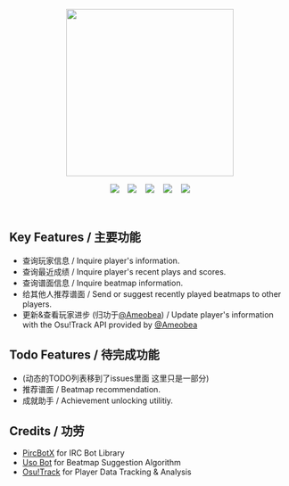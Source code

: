 <p align="center">
    <a href="#!">
        <img src="https://i.imgur.com/HpUdi8t.png" height="300">
    </a>
</p>

<p align="center">
    <a href="https://circleci.com/gh/hykilpikonna/HyOsuIRCBot">
        <img src="https://circleci.com/gh/hykilpikonna/HyOsuIRCBot.svg?style=shield&circle-token=62fa0e3b9d4ac062f2d024bb9dedcbf036004c5d"></a>&nbsp;&nbsp;&nbsp;
    <a href="#features"><img src="https://img.shields.io/badge/Features-功能-01D282.svg"></a>
    <a href="./commands.md"><img src="https://img.shields.io/badge/Commands-指令-02B5A1.svg"></a>
    <a href="#credits"><img src="https://img.shields.io/badge/Credits-功劳-039DBA.svg"></a>
    <a href="#licence"><img src="https://img.shields.io/badge/License-开源协议-0577E5.svg"></a>
</p>

<br>

<a name="features"></a>
Key Features / 主要功能
--------

* 查询玩家信息 / Inquire player's information.
* 查询最近成绩 / Inquire player's recent plays and scores.
* 查询谱面信息 / Inquire beatmap information.
* 给其他人推荐谱面 / Send or suggest recently played beatmaps to other players.
* 更新&查看玩家进步 (归功于[@Ameobea](https://github.com/Ameobea/)) / Update player's information with the Osu!Track API provided by [@Ameobea](https://github.com/Ameobea/)

<a name="todo"></a>
Todo Features / 待完成功能 
--------

* (动态的TODO列表移到了issues里面 这里只是一部分)
* 推荐谱面 / Beatmap recommendation.
* 成就助手 / Achievement unlocking utilitiy.

<a name="credits"></a>
Credits / 功劳
--------

* [PircBotX](https://github.com/pircbotx/pircbotx) for IRC Bot Library
* [Uso Bot](https://github.com/Renondedju/Uso_Bot_V2.0) for Beatmap Suggestion Algorithm 
* [Osu!Track](https://ameobea.me/osutrack/) for Player Data Tracking & Analysis
